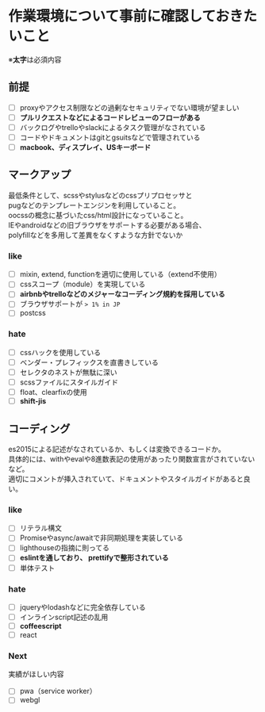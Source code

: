 # 作業環境について事前に確認しておきたいこと

※**太字**は必須内容

## 前提

- [ ] proxyやアクセス制限などの過剰なセキュリティでない環境が望ましい
- [ ] **プルリクエストなどによるコードレビューのフローがある**
- [ ] バックログやtrelloやslackによるタスク管理がなされている
- [ ] コードやドキュメントはgitとgsuitsなどで管理されている
- [ ] **macbook、ディスプレイ、USキーボード**

## マークアップ

最低条件として、scssやstylusなどのcssプリプロセッサと  
pugなどのテンプレートエンジンを利用していること。  
oocssの概念に基づいたcss/html設計になっていること。  
IEやandroidなどの旧ブラウザをサポートする必要がある場合、  
polyfillなどを多用して差異をなくすような方針でないか

### like

- [ ] mixin, extend, functionを適切に使用している（extend不使用）
- [ ] cssスコープ（module）を実現している
- [ ] **airbnbやtrelloなどのメジャーなコーディング規約を採用している**
- [ ] ブラウザサポートが `> 1% in JP`
- [ ] postcss

### hate

- [ ] cssハックを使用している
- [ ] ベンダー・プレフィックスを直書きしている
- [ ] セレクタのネストが無駄に深い
- [ ] scssファイルにスタイルガイド
- [ ] float、clearfixの使用
- [ ] **shift-jis**

## コーディング

es2015による記述がなされているか、もしくは変換できるコードか。  
具体的には、withやevalや8進数表記の使用があったり関数宣言がされていないなど。  
適切にコメントが挿入されていて、ドキュメントやスタイルガイドがあると良い。

### like

- [ ] リテラル構文
- [ ] Promiseやasync/awaitで非同期処理を実装している
- [ ] lighthouseの指摘に則ってる
- [ ] **eslintを通しており、 prettifyで整形されている**
- [ ] 単体テスト

### hate

- [ ] jqueryやlodashなどに完全依存している
- [ ] インラインscript記述の乱用
- [ ] **coffeescript**
- [ ] react

### Next

実績がほしい内容

- [ ] pwa（service worker）
- [ ] webgl
